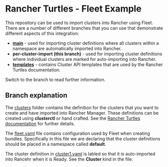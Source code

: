 # Rancher Turtles - Fleet Example

This repository can be used to import clusters into Rancher using Fleet. There are a number of different branches that you can use that demonstrate different aspects of this integration:

- **[main](https://github.com/rancher-sandbox/rancher-turtles-fleet-example/tree/main)** - used for importing cluster definitions where all clusters within a namespace are automatically imported into Rancher.
- **per-cluster-import (this branch)** - used for importing cluster definitions where individual clusters are marked for auto-importing into Rancher.
- **[templates](https://github.com/rancher-sandbox/rancher-turtles-fleet-example/tree/templates)** - contains Cluster API templates that are used by the Rancher Turtles documentation.

Switch to the branch to read further information.

## Branch explanation

The [clusters](./clusters/) folder contains the definition for the clusters that you want to create and have imported into Rancher Manager. These definitions can be created using **clusterctl** or hand crafted. See the [Rancher Turtles documentation](https://rancher-sandbox.github.io/rancher-turtles-docs/) for further details.

The [fleet.yaml](fleet.yaml) file contains configuration used by Fleet when creating bundles. Specifically in this file we are declaring that the cluster definitions should be placed in a namespace called **default**.

The cluster definition in [cluster1.yaml](./clusters/cluster1.yaml) is labled so that it is auto-imported into Rancehr when it is Ready. See the **Cluster** kind in the file.
